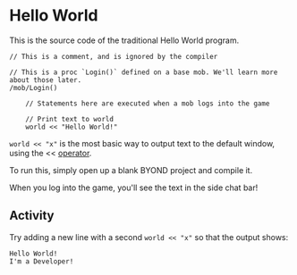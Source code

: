 # Hello World

This is the source code of the traditional Hello World program.

```dm
// This is a comment, and is ignored by the compiler

// This is a proc `Login()` defined on a base mob. We'll learn more about those later.
/mob/Login()

    // Statements here are executed when a mob logs into the game

    // Print text to world
    world << "Hello World!"
```

`world << "x"` is the most basic way to output text to the default window, using the << [operator].

To run this, simply open up a blank BYOND project and compile it.

When you log into the game, you'll see the text in the side chat bar!

## Activity

Try adding a new line with a second `world << "x"` so that the output shows:

```dm
Hello World!
I'm a Developer!
```

[operator]:./operators.md
